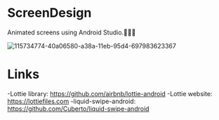 # ScreenDesign
Animated screens using Android Studio.🤳🧑‍💻

![115734774-40a06580-a38a-11eb-95d4-697983623367](https://user-images.githubusercontent.com/77464024/155359195-c13ae8a9-1b75-46ab-ac4d-e24b7598d02f.gif)

# Links

-Lottie library: https://github.com/airbnb/lottie-android
-Lottie website: https://lottiefiles.com
-liquid-swipe-android: https://github.com/Cuberto/liquid-swipe-android
